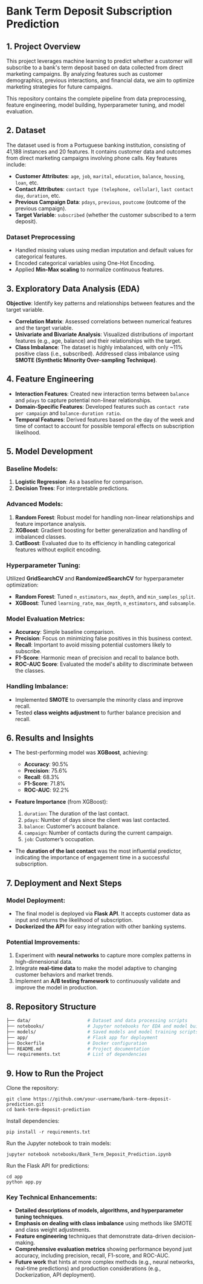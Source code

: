 # **Bank Term Deposit Subscription Prediction**

## **1. Project Overview**
This project leverages machine learning to predict whether a customer will subscribe to a bank's term deposit based on data collected from direct marketing campaigns. By analyzing features such as customer demographics, previous interactions, and financial data, we aim to optimize marketing strategies for future campaigns.

This repository contains the complete pipeline from data preprocessing, feature engineering, model building, hyperparameter tuning, and model evaluation.

## **2. Dataset**
The dataset used is from a Portuguese banking institution, consisting of 41,188 instances and 20 features. It contains customer data and outcomes from direct marketing campaigns involving phone calls. Key features include:

- **Customer Attributes**: `age`, `job`, `marital`, `education`, `balance`, `housing`, `loan`, etc.
- **Contact Attributes**: `contact type (telephone, cellular)`, `last contact day`, `duration`, etc.
- **Previous Campaign Data**: `pdays`, `previous`, `poutcome` (outcome of the previous campaign).
- **Target Variable**: `subscribed` (whether the customer subscribed to a term deposit).

### **Dataset Preprocessing**
- Handled missing values using median imputation and default values for categorical features.
- Encoded categorical variables using One-Hot Encoding.
- Applied **Min-Max scaling** to normalize continuous features.

## **3. Exploratory Data Analysis (EDA)**
**Objective**: Identify key patterns and relationships between features and the target variable.

- **Correlation Matrix**: Assessed correlations between numerical features and the target variable.
- **Univariate and Bivariate Analysis**: Visualized distributions of important features (e.g., age, balance) and their relationships with the target.
- **Class Imbalance**: The dataset is highly imbalanced, with only ~11% positive class (i.e., subscribed). Addressed class imbalance using **SMOTE (Synthetic Minority Over-sampling Technique)**.

## **4. Feature Engineering**
- **Interaction Features**: Created new interaction terms between `balance` and `pdays` to capture potential non-linear relationships.
- **Domain-Specific Features**: Developed features such as `contact rate per campaign` and `balance-duration ratio`.
- **Temporal Features**: Derived features based on the day of the week and time of contact to account for possible temporal effects on subscription likelihood.

## **5. Model Development**
### **Baseline Models**:
1. **Logistic Regression**: As a baseline for comparison.
2. **Decision Trees**: For interpretable predictions.

### **Advanced Models**:
1. **Random Forest**: Robust model for handling non-linear relationships and feature importance analysis.
2. **XGBoost**: Gradient boosting for better generalization and handling of imbalanced classes.
3. **CatBoost**: Evaluated due to its efficiency in handling categorical features without explicit encoding.

### **Hyperparameter Tuning**:
Utilized **GridSearchCV** and **RandomizedSearchCV** for hyperparameter optimization:
- **Random Forest**: Tuned `n_estimators`, `max_depth`, and `min_samples_split`.
- **XGBoost**: Tuned `learning_rate`, `max_depth`, `n_estimators`, and `subsample`.

### **Model Evaluation Metrics**:
- **Accuracy**: Simple baseline comparison.
- **Precision**: Focus on minimizing false positives in this business context.
- **Recall**: Important to avoid missing potential customers likely to subscribe.
- **F1-Score**: Harmonic mean of precision and recall to balance both.
- **ROC-AUC Score**: Evaluated the model's ability to discriminate between the classes.

### **Handling Imbalance**:
- Implemented **SMOTE** to oversample the minority class and improve recall.
- Tested **class weights adjustment** to further balance precision and recall.

## **6. Results and Insights**
- The best-performing model was **XGBoost**, achieving:
  - **Accuracy**: 90.5%
  - **Precision**: 75.6%
  - **Recall**: 68.3%
  - **F1-Score**: 71.8%
  - **ROC-AUC**: 92.2%

- **Feature Importance** (from XGBoost):
  1. `duration`: The duration of the last contact.
  2. `pdays`: Number of days since the client was last contacted.
  3. `balance`: Customer's account balance.
  4. `campaign`: Number of contacts during the current campaign.
  5. `job`: Customer’s occupation.

- The **duration of the last contact** was the most influential predictor, indicating the importance of engagement time in a successful subscription.

## **7. Deployment and Next Steps**
### **Model Deployment**:
- The final model is deployed via **Flask API**. It accepts customer data as input and returns the likelihood of subscription.
- **Dockerized the API** for easy integration with other banking systems.

### **Potential Improvements**:
1. Experiment with **neural networks** to capture more complex patterns in high-dimensional data.
2. Integrate **real-time data** to make the model adaptive to changing customer behaviors and market trends.
3. Implement an **A/B testing framework** to continuously validate and improve the model in production.

## **8. Repository Structure**
```bash
├── data/                     # Dataset and data processing scripts
├── notebooks/                # Jupyter notebooks for EDA and model building
├── models/                   # Saved models and model training scripts
├── app/                      # Flask app for deployment
├── Dockerfile                # Docker configuration
├── README.md                 # Project documentation
└── requirements.txt          # List of dependencies
```

## **9. How to Run the Project**
Clone the repository:
```
git clone https://github.com/your-username/bank-term-deposit-prediction.git
cd bank-term-deposit-prediction
```

Install dependencies:
```
pip install -r requirements.txt
```
Run the Jupyter notebook to train models:
```
jupyter notebook notebooks/Bank_Term_Deposit_Prediction.ipynb
```
Run the Flask API for predictions:
```
cd app
python app.py
```

### Key Technical Enhancements:
- **Detailed descriptions of models, algorithms, and hyperparameter tuning techniques**.
- **Emphasis on dealing with class imbalance** using methods like SMOTE and class weight adjustments.
- **Feature engineering** techniques that demonstrate data-driven decision-making.
- **Comprehensive evaluation metrics** showing performance beyond just accuracy, including precision, recall, F1-score, and ROC-AUC.
- **Future work** that hints at more complex methods (e.g., neural networks, real-time predictions) and production considerations (e.g., Dockerization, API deployment).
